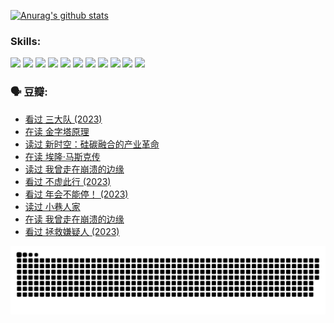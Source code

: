 
[![Anurag's github stats](https://github-readme-stats.vercel.app/api?username=w940853815)](https://github.com/anuraghazra/github-readme-stats)

### Skills:

<code><img height="32" src="https://cdn.jsdelivr.net/npm/simple-icons@v5/icons/python.svg"></code>
<code><img height="32" src="https://cdn.jsdelivr.net/npm/simple-icons@v5/icons/javascript.svg"></code>
<code><img height="32" src="https://cdn.jsdelivr.net/npm/simple-icons@v5/icons/django.svg"></code>
<code><img height="32" src="https://cdn.jsdelivr.net/npm/simple-icons@v5/icons/flask.svg"></code>
<code><img height="32" src="https://cdn.jsdelivr.net/npm/simple-icons@v5/icons/vuetify.svg"></code>
<code><img height="32" src="https://cdn.jsdelivr.net/npm/simple-icons@v5/icons/git.svg"></code>
<code><img height="32" src="https://cdn.jsdelivr.net/npm/simple-icons@v5/icons/docker.svg"></code>
<code><img height="32" src="https://cdn.jsdelivr.net/npm/simple-icons@v5/icons/postgresql.svg"></code>
<code><img height="32" src="https://cdn.jsdelivr.net/npm/simple-icons@v5/icons/elasticsearch.svg"></code>
<code><img height="32" src="https://cdn.jsdelivr.net/npm/simple-icons@v5/icons/macos.svg"></code>
<code><img height="32" src="https://cdn.jsdelivr.net/npm/simple-icons@v5/icons/linux.svg"></code>

### 🗣 豆瓣:

<!-- DOUBAN-ACTIVITIES:START -->
- [看过 三大队‎ (2023)](https://www.douban.com/people/136069238/status/4510323325/?_i=07833491)
- [在读 金字塔原理](https://www.douban.com/people/136069238/status/4507497587/?_i=07833491)
- [读过 新时空：硅碳融合的产业革命](https://www.douban.com/people/136069238/status/4506659177/?_i=07833491)
- [在读 埃隆·马斯克传](https://www.douban.com/people/136069238/status/4500417190/?_i=07833491)
- [读过 我曾走在崩溃的边缘](https://www.douban.com/people/136069238/status/4500416754/?_i=07833491)
- [看过 不虚此行‎ (2023)](https://www.douban.com/people/136069238/status/4499973052/?_i=07833491)
- [看过 年会不能停！‎ (2023)](https://www.douban.com/people/136069238/status/4498582002/?_i=07833491)
- [读过 小巷人家](https://www.douban.com/people/136069238/status/4489290935/?_i=07833491)
- [在读 我曾走在崩溃的边缘](https://www.douban.com/people/136069238/status/4489290559/?_i=07833491)
- [看过 拯救嫌疑人‎ (2023)](https://www.douban.com/people/136069238/status/4477421513/?_i=07833491)
<!-- DOUBAN-ACTIVITIES:END -->


![Snake animation](https://raw.githubusercontent.com/w940853815/w940853815/output/github-contribution-grid-snake.svg)

<!--
**w940853815/w940853815** is a ✨ _special_ ✨ repository because its `README.md` (this file) appears on your GitHub profile.

Here are some ideas to get you started:

- 🔭 I’m currently working on ...
- 🌱 I’m currently learning ...
- 👯 I’m looking to collaborate on ...
- 🤔 I’m looking for help with ...
- 💬 Ask me about ...
- 📫 How to reach me: ...
- 😄 Pronouns: ...
- ⚡ Fun fact: ...
-->

